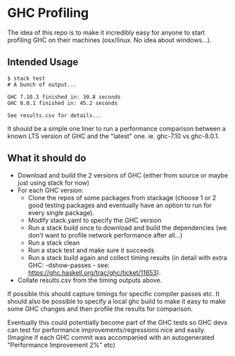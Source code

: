 # GHC Profiling

The idea of this repo is to make it incredibly easy for anyone to start profiling GHC on their machines (osx/linux. No idea about windows...).

## Intended Usage

```
$ stack test
# A bunch of output...

GHC 7.10.3 finished in: 30.8 seconds
GHC 8.0.1 finished in: 45.2 seconds

See results.csv for details...
```

It should be a simple one liner to run a performance comparison between a known LTS version of GHC and the "latest" one.
ie. ghc-7.10 vs ghc-8.0.1.

## What it should do
- Download and build the 2 versions of GHC (either from source or maybe just using stack for now)
- For each GHC version:
  - Clone the repos of some packages from stackage (choose 1 or 2 good testing packages and eventually have an option to run for every single package).
  - Modify stack.yaml to specify the GHC version
  - Run a stack build once to download and build the dependencies (we don't want to profile network performance after all...)
  - Run a stack clean
  - Run a stack test and make sure it succeeds
  - Run a stack build again and collect timing results (in detail with extra GHC: -dshow-passes - see: https://ghc.haskell.org/trac/ghc/ticket/11653).
- Collate results.csv from the timing outputs above.

If possible this should capture timings for specific compiler passes etc.
It should also be possible to specify a local ghc build to make it easy to make some GHC changes and then profile the results for comparison.

Eventually this could potentially become part of the GHC tests so GHC devs can test for performance improvements/regressions nice and easily.
(Imagine if each GHC commit was accompanied with an autogenerated "Performance Improvement 2%" etc)
